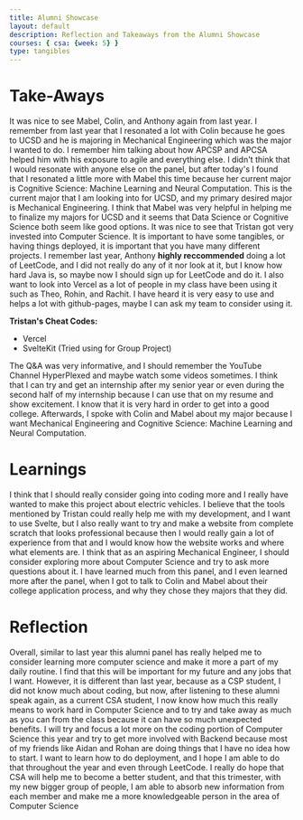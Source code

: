 ```yaml
---
title: Alumni Showcase
layout: default
description: Reflection and Takeaways from the Alumni Showcase
courses: { csa: {week: 5} }
type: tangibles
---
```


# Take-Aways
It was nice to see Mabel, Colin, and Anthony again from last year. I remember from last year that I resonated a lot with Colin because he goes to UCSD and he is majoring in Mechanical Engineering which was the major I wanted to do. I remember him talking about how APCSP and APCSA helped him with his exposure to agile and everything else. I didn't think that I would resonate with anyone else on the panel, but after today's I found that I resonated a little more with Mabel this time because her current major is Cognitive Science: Machine Learning and Neural Computation. This is the current major that I am looking into for UCSD, and my primary desired major is Mechanical Engineering. I think that Mabel was very helpful in helping me to finalize my majors for UCSD and it seems that Data Science or Cognitive Science both seem like good options. It was nice to see that Tristan got very invested into Computer Science. It is important to have some tangibles, or having things deployed, it is important that you have many different projects. I remember last year, Anthony **highly reccommended** doing a lot of LeetCode, and I did not really do any of it nor look at it, but I know how hard Java is, so maybe now I should sign up for LeetCode and do it. I also want to look into Vercel as a lot of people in my class have been using it such as Theo, Rohin, and Rachit. I have heard it is very easy to use and helps a lot with github-pages, maybe I can ask my team to consider using it.

**Tristan's Cheat Codes:**
- Vercel
- SvelteKit (Tried using for Group Project)

The Q&A was very informative, and I should remember the YouTube Channel HyperPlexed and maybe watch some videos sometimes. I think that I can try and get an internship after my senior year or even during the second half of my internship because I can use that on my resume and show excitement. I know that it is very hard in order to get into a good college. Afterwards, I spoke with Colin and Mabel about my major because I want Mechanical Engineering and Cognitive Science: Machine Learning and Neural Computation.

# Learnings
I think that I should really consider going into coding more and I really have wanted to make this project about electric vehicles. I believe that the tools mentioned by Tristan could really help me with my development, and I want to use Svelte, but I also really want to try and make a website from complete scratch that looks professional because then I would really gain a lot of experience from that and I would know how the website works and where what elements are. I think that as an aspiring Mechanical Engineer, I should consider exploring more about Computer Science and try to ask more questions about it. I have learned much from this panel, and I even learned more after the panel, when I got to talk to Colin and Mabel about their college application process, and why they chose they majors that they did.

# Reflection
Overall, similar to last year this alumni panel has really helped me to consider learning more computer science and make it more a part of my daily routine. I find that this will be important for my future and any jobs that I want. However, it is different than last year, because as a CSP student, I did not know much about coding, but now, after listening to these alumni speak again, as a current CSA student, I now know how much this really means to work hard in Computer Science and to try and take away as much as you can from the class because it can have so much unexpected benefits. I will try and focus a lot more on the coding portion of Computer Science this year and try to get more involved with Backend because most of my friends like Aidan and Rohan are doing things that I have no idea how to start. I want to learn how to do deployment, and I hope I am able to do that throughout the year and even through LeetCode. I really do hope that CSA will help me to become a better student, and that this trimester, with my new bigger group of people, I am able to absorb new information from each member and make me a more knowledgeable person in the area of Computer Science